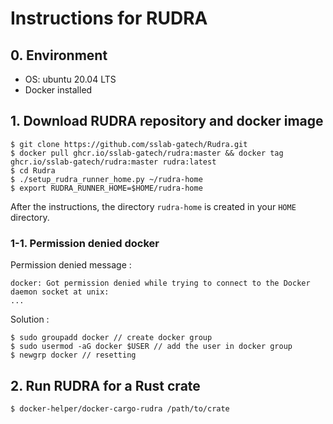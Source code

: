 # Instructions for RUDRA

## 0. Environment

- OS: ubuntu 20.04 LTS
- Docker installed

## 1. Download RUDRA repository and docker image
```
$ git clone https://github.com/sslab-gatech/Rudra.git
$ docker pull ghcr.io/sslab-gatech/rudra:master && docker tag ghcr.io/sslab-gatech/rudra:master rudra:latest
$ cd Rudra
$ ./setup_rudra_runner_home.py ~/rudra-home
$ export RUDRA_RUNNER_HOME=$HOME/rudra-home
```
After the instructions, the directory `rudra-home` is created in your `HOME` directory.

### 1-1. Permission denied docker

Permission denied message :
```
docker: Got permission denied while trying to connect to the Docker daemon socket at unix:
...
```
Solution :
```
$ sudo groupadd docker // create docker group
$ sudo usermod -aG docker $USER // add the user in docker group
$ newgrp docker // resetting
```

## 2. Run RUDRA for a Rust crate
```
$ docker-helper/docker-cargo-rudra /path/to/crate
```
